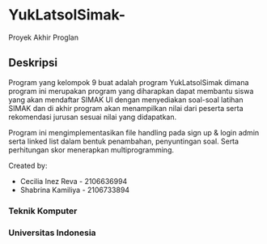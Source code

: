 # YukLatsolSimak-
Proyek Akhir Proglan

## Deskripsi
Program yang kelompok 9 buat adalah program YukLatsolSimak dimana program ini merupakan program yang diharapkan dapat membantu siswa yang akan mendaftar SIMAK UI dengan menyediakan soal-soal latihan SIMAK dan di akhir program akan menampilkan nilai dari peserta serta rekomendasi jurusan sesuai nilai yang didapatkan. 

Program ini mengimplementasikan file handling pada sign up & login admin serta linked list dalam bentuk penambahan, penyuntingan soal. Serta perhitungan skor menerapkan multiprogramming.

Created by:

+ Cecilia Inez Reva - 2106636994
+ Shabrina Kamiliya - 2106733894
### Teknik Komputer
### Universitas Indonesia
